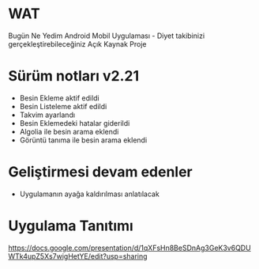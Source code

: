 # WAT
Bugün Ne Yedim Android Mobil Uygulaması - Diyet takibinizi gerçekleştirebileceğiniz Açık Kaynak Proje

# Sürüm notları v2.21
- Besin Ekleme aktif edildi 
- Besin Listeleme aktif edildi 
- Takvim ayarlandı
- Besin Eklemedeki hatalar giderildi
- Algolia ile besin arama eklendi
- Görüntü tanıma ile besin arama eklendi

# Geliştirmesi devam edenler
- Uygulamanın ayağa kaldırılması anlatılacak

# Uygulama Tanıtımı

https://docs.google.com/presentation/d/1qXFsHn8BeSDnAg3GeK3v6QDUWTk4upZ5Xs7wigHetYE/edit?usp=sharing

